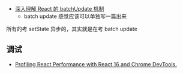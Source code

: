 - [深入理解 React 的 batchUpdate 机制](https://undefinedblog.com/understand-react-batch-update/) 
  - batch update 感觉应该可以单独写一篇出来



所有的考 setState 异步的，其实就是在考 batch update 

## 调试

- [Profiling React Performance with React 16 and Chrome DevTools.](https://calibreapp.com/blog/react-performance-profiling-optimization) 

